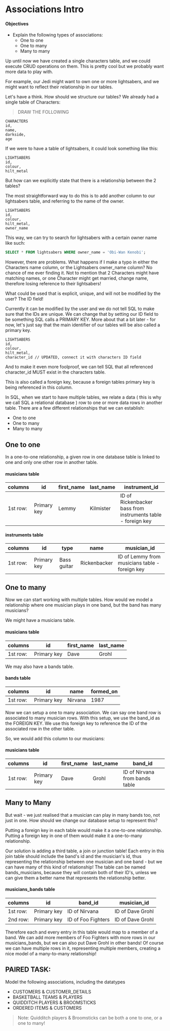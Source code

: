 # Associations Intro

#### Objectives

- Explain the following types of associations:
	- One to one
	- One to many
	- Many to many

Up until now we have created a single characters table, and we could execute CRUD operations on them. This is pretty cool but we probably want more data to play with.

For example, our Jedi might want to own one or more lightsabers, and we might want to reflect their relationship in our tables.

Let's have a think. How should we structure our tables? We already had a single table of Characters:

> DRAW THE FOLLOWING

```
CHARACTERS
id,
name,
darkside,
age
```

If we were to have a table of lightsabers, it could look something like this:

```
LIGHTSABERS
id,
colour,
hilt_metal
```

But how can we explicitly state that there is a relationship between the 2 tables?

The most straightforward way to do this is to add another column to our lightsabers table, and referring to the name of the owner.

```
LIGHTSABERS
id,
colour,
hilt_metal,
owner_name
```

This way, we can try to search for lightsabers with a certain owner name like such:

```sql
SELECT * FROM lightsabers WHERE owner_name = 'Obi-Wan Kenobi';
```

However, there are problems. What happens if I make a typo in either the Characters name column, or the Lightsabers owner_name column? No chance of me ever finding it. Not to mention that 2 Characters might have matching names, or one Character might get married, change name, therefore losing reference to their lightsabers!


What could be used that is explicit, unique, and will not be modified by the user? The ID field!

Currently it can be modified by the user and we do not tell SQL to make sure that the IDs are unique. We can change that by setting our ID field to be something SQL calls a PRIMARY KEY. More about that a bit later - for now, let's just say that the main identifier of our tables will be also called a primary key.

```
LIGHTSABERS
id,
colour,
hilt_metal,
character_id // UPDATED, connect it with characters ID field
```

And to make it even more foolproof, we can tell SQL that all referenced character_id MUST exist in the characters table.

This is also called a foreign key, because a foreign tables primary key is being referenced in this column.

In SQL, when we start to have multiple tables, we relate a data ( this is why we call SQL a relational database ) row to one or more data rows in another table. There are a few different relationships that we can establish:

- One to one
- One to many
- Many to many

## One to one

In a one-to-one relationship, a given row in one database table is linked to one and only one other row in another table.

#### musicians table
| columns | id | first\_name | last\_name | instrument\_id |
|---|---|---|---|---|
| 1st row: |Primary key| Lemmy | Kilmister | ID of Rickenbacker bass from instruments table - foreign key|

#### instruments table
| columns | id | type | name | musician\_id |
|---|---|---|---|---|
|1st row: |Primary key| Bass guitar | Rickenbacker | ID of Lemmy from musicians table - foreign key|


## One to many

Now we can start working with multiple tables. How would we model a relationship where one musician plays in one band, but the band has many musicians?

We might have a musicians table.

#### musicians table
| columns | id | first\_name | last\_name |
|---|---|---|---|
| 1st row: |Primary key| Dave | Grohl |

We may also have a bands table.

#### bands table
| columns | id | name | formed\_on |
|---|---|---|---|
| 1st row: |Primary key| Nirvana | 1987 |

Now we can setup a one to many association. We can say one band row is associated to many musician rows.  With this setup, we use the band_id as the FOREIGN KEY. We use this foreign key to reference the ID of the associated row in the other table.

So, we would add this column to our musicians:

#### musicians table
| columns | id | first\_name | last\_name | band_id |
|---|---|---|---|---|
| 1st row: |Primary key| Dave | Grohl | ID of Nirvana from bands table|

## Many to Many

But wait - we just realised that a musician can play in many bands too, not just in one. How should we change our database setup to represent this?

Putting a foreign key in each table would make it a one-to-one relationship. Putting a foreign key in one of them would make it a one-to-many relationship.

Our solution is adding a third table, a join or junction table! Each entry in this join table should include the band's id and the musician's id, thus representing the relationship between one musician and one band - but we can have many of this kind of relationship!
The table can be named bands_musicians, because they will contain both of their ID's, unless we can give them a better name that represents the relationship better.

#### musicians_bands table
| columns | id | band\_id | musician\_id |
|---|---|---|---|
| 1st row: |Primary key| ID of Nirvana | ID of Dave Grohl |
| 2nd row: |Primary key| ID of Foo Fighters | ID of Dave Grohl |

Therefore each and every entry in this table would map to a member of a band. We can add more members of Foo Fighters with more rows in our musicians_bands, but we can also put Dave Grohl in other bands!
Of course we can have multiple rows in it, representing multiple members, creating a nice model of a many-to-many relationship!

## PAIRED TASK:

Model the following associations, including the datatypes

- CUSTOMERS & CUSTOMER_DETAILS
- BASKETBALL TEAMS & PLAYERS
- QUIDDITCH PLAYERS & BROOMSTICKS
- ORDERED ITEMS & CUSTOMERS

> Note: Quidditch players & Broomsticks can be both a one to one, or a one to many!
